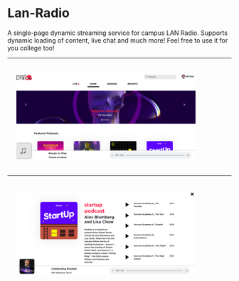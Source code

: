 # Lan-Radio
A single-page dynamic streaming service for campus LAN Radio. Supports dynamic loading of content, live chat and much more! Feel free to use it for you college too!
<hr>
<img src="readme/1.png" style="width:700px;padding:20px;display:block;max-width:80%">
<hr>
<img src="readme/2.png" style="width:700px;padding:20px;display:block;max-width:80%;">
